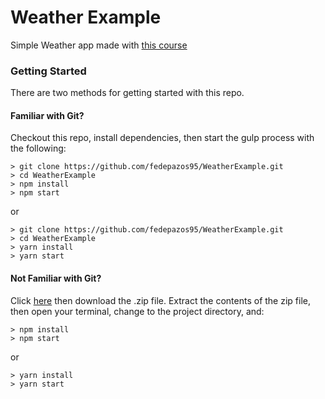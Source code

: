 # Weather Example

Simple Weather app made with [this course](https://www.udemy.com/react-redux/)

### Getting Started

There are two methods for getting started with this repo.

#### Familiar with Git?
Checkout this repo, install dependencies, then start the gulp process with the following:

```
> git clone https://github.com/fedepazos95/WeatherExample.git
> cd WeatherExample
> npm install
> npm start
```
or

```
> git clone https://github.com/fedepazos95/WeatherExample.git
> cd WeatherExample
> yarn install
> yarn start
```


#### Not Familiar with Git?
Click [here](https://github.com/fedepazos95/WeatherExample.git) then download the .zip file.  Extract the contents of the zip file, then open your terminal, change to the project directory, and:

```
> npm install
> npm start
```
or

```
> yarn install
> yarn start
```
